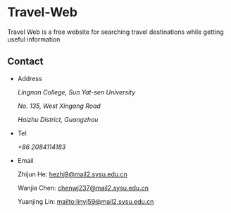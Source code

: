 # Travel-Web

Travel Web is a free website for searching travel destinations while getting useful information

## Contact

- Address

  *Lingnan College, Sun Yat-sen University*
  
  *No. 135, West Xingang Road*
  
  *Haizhu District, Guangzhou*
  
- Tel

  *+86 2084114183*
  
- Email
  
  Zhijun He: [hezhj9@mail2.sysu.edu.cn](mailto:hezhj9@mail2.sysu.edu.cn)
  
  Wanjia Chen: [chenwj237@mail2.sysu.edu.cn](mailto:chenwj237@mail2.sysu.edu.cn)
  
  Yuanjing Lin: [mailto:linyj59@mail2.sysu.edu.cn](linyj59@mail2.sysu.edu.cn)
